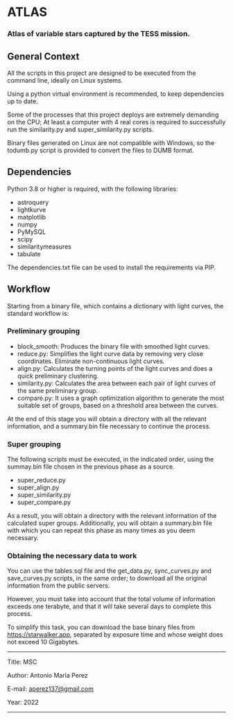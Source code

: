 # ATLAS

### Atlas of variable stars captured by the TESS mission.

## General Context

All the scripts in this project are designed to be executed from the command line, ideally on Linux systems.

Using a python virtual environment is recommended, to keep dependencies up to date.

Some of the processes that this project deploys are extremely demanding on the CPU; At least a computer with 4 real cores is required to successfully run the similarity.py and super_similarity.py scripts.

Binary files generated on Linux are not compatible with Windows, so the todumb.py script is provided to convert the files to DUMB format.

## Dependencies

Python 3.8 or higher is required, with the following libraries:

- astroquery
- lightkurve
- matplotlib
- numpy
- PyMySQL
- scipy
- similaritymeasures
- tabulate

The dependencies.txt file can be used to install the requirements via PIP.

## Workflow

Starting from a binary file, which contains a dictionary with light curves, the standard workflow is:

### Preliminary grouping

- block_smooth: Produces the binary file with smoothed light curves.
- reduce.py: Simplifies the light curve data by removing very close coordinates. Eliminate non-continuous light curves.
- align.py: Calculates the turning points of the light curves and does a quick preliminary clustering.
- similarity.py: Calculates the area between each pair of light curves of the same preliminary group.
- compare.py: It uses a graph optimization algorithm to generate the most suitable set of groups, based on a threshold area between the curves.

At the end of this stage you will obtain a directory with all the relevant information, and a summary.bin file necessary to continue the process.

### Super grouping

The following scripts must be executed, in the indicated order, using the summay.bin file chosen in the previous phase as a source.

- super_reduce.py
- super_align.py
- super_similarity.py
- super_compare.py

As a result, you will obtain a directory with the relevant information of the calculated super groups. Additionally, you will obtain a summary.bin file with which you can repeat this phase as many times as you deem necessary.

### Obtaining the necessary data to work

You can use the tables.sql file and the get_data.py, sync_curves.py and save_curves.py scripts, in the same order; to download all the original information from the public servers.

However, you must take into account that the total volume of information exceeds one terabyte, and that it will take several days to complete this process.

To simplify this task, you can download the base binary files from <https://starwalker.app>, separated by exposure time and whose weight does not exceed 10 Gigabytes.

---

Title: MSC

Author: Antonio Maria Perez

E-mail: aperez137@gmail.com

Year: 2022

---
